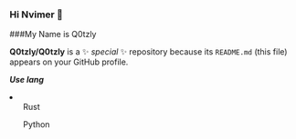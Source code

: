 ### Hi Nvimer 👋

###My Name is Q0tzly

**Q0tzly/Q0tzly** is a ✨ _special_ ✨ repository because its `README.md` (this file) appears on your GitHub profile.

***Use lang***

<li>
  <ul>Rust</ul>
  <ul>Python</ul>
</li>
